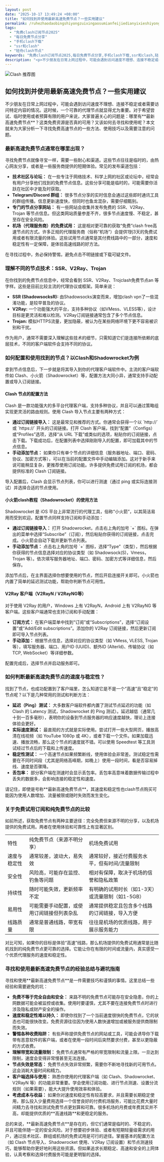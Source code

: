 ```yaml
---
layout: post
date: "2025-10-17 13:49:24 +08:00"
title: "如何找到并使用最新高速免费节点？一些实用建议"
permalink: /ruhezhaodaobingshiyongzuixingaosumianfeijiedianyixieshiyongjianyi/
tags:
  - "免费clash订阅节点2025"
  - "每日免费节点分享"
  - "手机clash下载"
  - "ssr和clash"
  - "轻舟clash节点"
keywords: "免费clash订阅节点2025,每日免费节点分享,手机clash下载,ssr和clash,轻舟clash节点"
description: "<p>不少朋友在日常上网过程中，可能会遇到访问速度不理想、连接不稳定或者需要访问特定内容的情况。这时候，一个可靠的代理节点就显得尤为重要。对于希望尝试、临时使用或者预算有限的用户来说，大家普遍关心的问题是：哪里有**最新高速免费节点**？这类免费资源是否真的可用？又该如何去寻找和使用呢？本文就来为大家分析一下寻找免费高速节点的一些方法、使用技巧以及需要注意的问题。</p>"
---
```


![Clash 推荐图](https://clashjd.github.io/assets/img/免费节点订阅.png)

## 如何找到并使用最新高速免费节点？一些实用建议

<p>不少朋友在日常上网过程中，可能会遇到访问速度不理想、连接不稳定或者需要访问特定内容的情况。这时候，一个可靠的代理节点就显得尤为重要。对于希望尝试、临时使用或者预算有限的用户来说，大家普遍关心的问题是：哪里有**最新高速免费节点**？这类免费资源是否真的可用？又该如何去寻找和使用呢？本文就来为大家分析一下寻找免费高速节点的一些方法、使用技巧以及需要注意的问题。</p>
<h3>最新高速免费节点通常在哪里出现？</h3>
<p>寻找免费节点就像寻宝一样，需要一些耐心和渠道。这些节点往往是临时的，由热心网友分享，或者是一些服务商提供的短期体验。常见的发布渠道包括：</p>
<ul>
<li><strong>技术社区与论坛：</strong> 在一些专注于网络技术、科学上网的社区或论坛中，经常会有用户分享他们找到的免费节点信息。这些分享可能是临时的，可能需要你活跃在社区中才能及时获取。</li>
<li><strong>Telegram/Discord 群组：</strong> 很多节点分享的实时信息会通过这些即时通讯工具的群组传播。信息更新速度快，但同时也鱼龙混杂，需要仔细甄别。</li>
<li><strong>专门的节点分享网站：</strong> 有一些网站会收集并发布免费的 SSR、V2Ray、Trojan 等节点信息。但这类网站质量参差不齐，很多节点速度慢、不稳定，甚至存在安全风险。</li>
<li><strong>机场（代理服务商）的免费试用：</strong> 这是相对更可靠的获取“免费”clash free高速节点的方式。许多正规的代理服务商（俗称“机场”）会提供1到3天的免费试用或者有限流量的体验。这些试用节点通常是其付费线路中的一部分，速度和稳定性有一定保障，是体验高速线路的好方法。</li>
</ul>
<p>在寻找过程中，务必保持警惕，避免点击不明链接或下载可疑文件。</p>
<h3>理解不同的节点技术：SSR、V2Ray、Trojan</h3>
<p>在你找到的免费节点信息中，经常会看到 SSR、V2Ray、Trojclash免费节点an 等字样。这些是目前比较主流的代理协议或框架。简单来说：</p>
<ul>
<li><strong>SSR (ShadowsocksR):</strong> 由Shadowsocks演变而来，增加clash vpn了一些混淆功能，是较早普及的协议。</li>
<li><strong>V2Ray:</strong> 一个功能强大的平台，支持多种协议（如VMess、VLESS等），设计目标是更灵活和难以检测。V2Ray订阅链接通常包含了多个节点信息。</li>
<li><strong>Trojan:</strong> 模拟HTTPS流量，更加隐蔽，被认为在某些网络环境下更不容易被识别和干扰。</li>
</ul>
<p>作为用户，通常不需要深入理解这些技术的细节，只需知道它们是连接所依赖的底层技术，不同的客户端软件会支持不同的协议。</p>
<h3>如何配置和使用找到的节点？以Clash和Shadowrocket为例</h3>
<p>拿到节点信息后，下一步就是将其导入到你的代理客户端软件中。主流的客户端软件如 Clash、小火箭（Shadowrocket）等，配置方法大同小异，通常支持手动配置或导入订阅链接。</p>
<h4>Clash 节点的配置方法</h4>
<p>Clash 是一款功能强大的多平台代理客户端，支持多种协议，并且可以通过策略组实现更灵活的路由规则。使用 Clash 导入节点主要有两种方式：</p>
<ul>
<li><strong>通过订阅链接导入：</strong> 这是最常见和推荐的方式。你通常会获得一个以 `http://` 或 `https://` 开头的订阅链接。打开 Clash 客户端，找到“配置”（Configs）或“Profiles”选项，选择“从 URL 下载”或类似的选项，粘贴你的订阅链接，点击下载。下载成功后，在配置列表中选择刚刚导入的配置，即可加载其中的节点信息。</li>
<li><strong>手动添加节点：</strong> 如果你只有单个节点的详细信息（服务器地址、端口、密码、协议、加密方式等），可以在当前的配置文件中手动编辑添加。这对于新手来说可能稍显复杂，更推荐使用订阅功能。许多提供免费试用订阅的机场，都会提供标准的 Clash 订阅链接。</li>
</ul>
<p>导入配置后，Clash 会显示节点列表，你可以进行测速（通过 ping 或实际连接测试）并选择合适的节点使用。</p>
<h4>小火箭clash教程（Shadowrocket）的使用方法</h4>
<p>Shadowrocket 是 iOS 平台上非常流行的代理工具，俗称“小火箭”，以其简洁易用而受到欢迎。配置节点同样支持订阅和手动添加：</p>
<ul>
<li><strong>通过订阅链接导入：</strong> 打开 Shadowrocket，点击右上角的加号 `+` 图标。在弹出的菜单中选择“Subscribe”（订阅），然后粘贴你获得的订阅链接，点击完成。小火箭会自动下载并更新节点列表。</li>
<li><strong>手动添加节点：</strong> 点击右上角的加号 `+` 图标，选择“Type”（类型），然后根据你获得的节点信息选择对应的协议类型（如 Shadowsock(S)，Vmess，Trojan 等）。依次填写服务器地址、端口、密码、加密方式等详细信息，然后保存。</li>
</ul>
<p>添加节点后，在主界面选择你想要使用的节点，然后开启连接开关即可。小火箭也内置了简单的延迟测试功能，帮助你判断节点可用性。</p>
<h4>V2Ray 客户端（V2RayN / V2RayNG等）</h4>
<p>对于使用 V2Ray 的用户，Windows 上有 V2RayN，Android 上有 V2RayNG 等客户端。这些客户端通常也支持订阅和手动配置：</p>
<ul>
<li><strong>订阅方式：</strong> 在客户端菜单中找到“订阅”或“Subscriptions”，选择“订阅设置”或“Add/Edit subscriptions”。添加你的 V2Ray 订阅链接，然后更新订阅即可导入节点列表。</li>
<li><strong>手动添加：</strong> 根据节点信息，选择对应的协议类型（如 VMess, VLESS, Trojan 等），填写服务器、端口、用户ID (UUID)、额外ID (AlterId)、传输协议（如TCP, WebSocket）等详细参数。</li>
</ul>
<p>配置完成后，选择节点并启动服务即可。</p>
<h3>如何判断最新高速免费节点的速度与稳定性？</h3>
<p>找到了节点，也成功配置到了客户端里，怎么知道它是不是一个“高速”且“稳定”的节点呢？以下是几种常用的测试和判断方法：</p>
<ul>
<li><strong>延迟（Ping）测试：</strong> 大多数客户端软件都内置了测试节点延迟的功能（如 Clash 的 Latency 测试，Shadowrocket 的 Ping 测试）。延迟越低（通常几十到一百多毫秒），表明你的设备到节点服务器的响应速度越快，理论上连接体验会更好。</li>
<li><strong>实际速度测试：</strong> 最直观的方式就是实际使用。尝试打开一些大型网页，播放高清在线视频（如 YouTube 1080p 或 4K），或者下载一个文件。如果加载迅速、播放流畅，那么这个节点的速度就不错。可以使用 Speedtest 等工具测试经过节点后的下载和上传速度。</li>
<li><strong>稳定性测试：</strong> 一个高速节点如果频繁断线，使用体验会非常差。测试稳定性需要在不同时间段（尤其是网络高峰期，如晚上）使用一段时间，看是否容易掉线、速度是否骤降。</li>
<li><strong>丢包率：</strong> 部分客户端在测速时会显示丢包率。丢包率高意味着数据传输过程中丢失的数据多，会影响连接的稳定性和速度。</li>
</ul>
<p>请记住，即使是号称**最新高速免费节点**，其速度和稳定性也clash节点购买可能因为使用人数增加、流量被限或随时失效而发生变化。</p>
<h3>关于免费试用订阅和纯免费节点的比较</h3>
<p>如前所述，获取免费节点有两种主要途径：完全免费但来源不明的分享，以及机场提供的免费试用。两者在使用体验和可靠性上有显著区别。</p>
<table>
<tr>
<td>特性</td>
<td>纯免费节点（来源不明分享）</td>
<td>机场免费试用</td>
</tr>
<tr>
<td>速度与稳定性</td>
<td>通常较差，波动大，易失效</td>
<td>通常较好，接近付费服务水平，但有时间/流量限制</td>
</tr>
<tr>
<td>安全性</td>
<td>风险高，可能存在监控、钓鱼等问题</td>
<td>相对有保障，取决于机场的信誉和隐私政策</td>
</tr>
<tr>
<td>持续性</td>
<td>随时可能失效，更新频率不定</td>
<td>有明确的试用时长（如1-3天）或流量限制（如1-5GB）</td>
</tr>
<tr>
<td>易用性</td>
<td>可能需要手动配置，或使用订阅链接但列表杂乱</td>
<td>通常提供稳定且包含多个线路的订阅链接，导入方便</td>
</tr>
<tr>
<td>线路质量</td>
<td>通常是普通线路，带宽有限</td>
<td>往往是机场的优质线路，用于展示服务能力</td>
</tr>
</table>
<p>对比可知，如果你的目标是体验“高速”线路，那么机场提供的免费试用通常是比随机找到的纯免费节点更可靠的选择。它能让你在有限的时间或流量内，真实感受一个优质代理服务的速度和稳定性。</p>
<h3>寻找和使用最新高速免费节点的经验总结与避坑指南</h3>
<p>寻找和使用**最新高速免费节点**是一件需要技巧和谨慎的事情。这里总结一些经验和需要避免的坑：</p>
<ul>
<li><strong>免费不等于完全自由和安全：</strong> 来路不明的免费节点可能存在安全隐患，你的上网数据可能会被监控或收集。使用时要谨慎，尤其不要在连接免费节点时进行涉及隐私或财产安全的操作。</li>
<li><strong>速度和稳定性难以持久：</strong> 即使你找到了一个当前速度很快的免费节点，它的状态也可能很快改变。免费资源往往因为使用人数快速增加或被服务提供商限制而失效。</li>
<li><strong>警惕各种收费陷阱：</strong> 有些声称提供免费节点的网站或工具，可能会诱导你下载带有恶意软件的客户端，或者在使用一段时间后突然要求付费，甚至以更隐蔽的方式收费。</li>
<li><strong>理解带宽和流量限制：</strong> 免费节点通常有严格的带宽限制和流量上限。一旦达到限制，速度会变得非常慢甚至无法连接。</li>
<li><strong>节点失效是常态：</strong> 免费节点失效非常频繁，需要你不断地寻找新的可用节点。这会消耗大量时间和精力。</li>
<li><strong>客户端选择与使用：</strong> 熟悉你使用的代理客户端（如 Clash、Shadowrocket、V2RayN 等）的功能非常重要。学会使用订阅功能、进行节点测速、设置分流规则（如果需要），能大大提升使用效率和体验。</li>
<li><strong>考虑成本与收益：</strong> 如果你对速度和稳定性有较高要求，并且需要长期稳定使用，那么投入少量费用选择一个信誉良好的付费机场服务，可能比花费大量时间精力去寻找和测试免费节点更划算和可靠。很多机场的月费或年费其实并不高，却能提供优质的**高速线路**和更稳定的服务。</li>
</ul>
<p>总的来说，**最新高速免费节点**是存在的，但它们通常是临时的、不稳定的，并且可能伴随一定的安全风险。对于想要初步体验、或者有短期轻量级需求的用户，通过技术社区、群组或机场的免费试用是可行的途径。掌握基本的配置方法（如 Clash 节点导入、Shadowrocket 使用、V2Ray 订阅设置）和节点测速技巧，能够帮助你更好地利用这些资源。但如果追求长期稳定、高速和安全的上网体验，认真考察和选择付费服务可能是更明智的选择。</p>